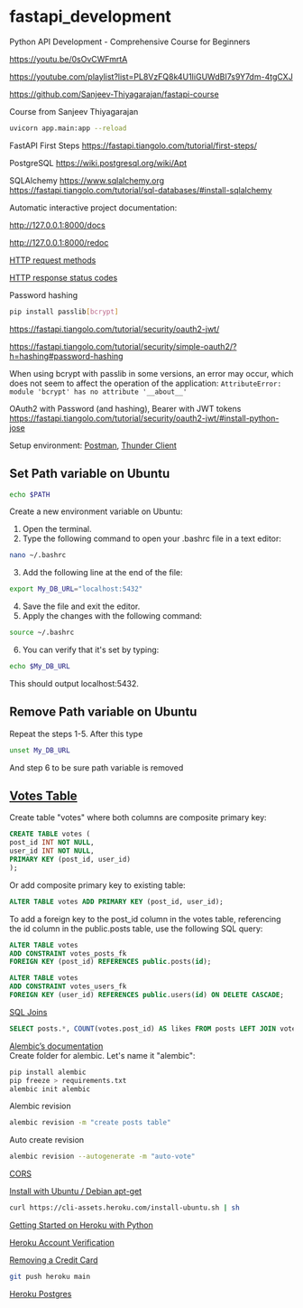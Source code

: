 # fastapi_development

Python API Development - Comprehensive Course for Beginners 

https://youtu.be/0sOvCWFmrtA

https://youtube.com/playlist?list=PL8VzFQ8k4U1IiGUWdBI7s9Y7dm-4tgCXJ

https://github.com/Sanjeev-Thiyagarajan/fastapi-course

Course from Sanjeev Thiyagarajan

```bash
uvicorn app.main:app --reload
```

FastAPI First Steps https://fastapi.tiangolo.com/tutorial/first-steps/

PostgreSQL https://wiki.postgresql.org/wiki/Apt

SQLAlchemy https://www.sqlalchemy.org 
https://fastapi.tiangolo.com/tutorial/sql-databases/#install-sqlalchemy

Automatic interactive project documentation: 

http://127.0.0.1:8000/docs

http://127.0.0.1:8000/redoc

[HTTP request methods](https://developer.mozilla.org/en-US/docs/Web/HTTP/Methods)

[HTTP response status codes](https://developer.mozilla.org/en-US/docs/Web/HTTP/Status)

Password hashing
```bash
pip install passlib[bcrypt]
```
https://fastapi.tiangolo.com/tutorial/security/oauth2-jwt/

https://fastapi.tiangolo.com/tutorial/security/simple-oauth2/?h=hashing#password-hashing

When using bcrypt with passlib in some versions, an error may occur, which does not seem to affect the operation of the application:
`AttributeError: module 'bcrypt' has no attribute '__about__'`

OAuth2 with Password (and hashing), Bearer with JWT tokens
https://fastapi.tiangolo.com/tutorial/security/oauth2-jwt/#install-python-jose

Setup environment: [Postman](https://www.youtube.com/watch?v=0sOvCWFmrtA&t=27764), [Thunder Client](https://blog.openreplay.com/use-thunder-client-and-vscode-as-an-alternative-to-postman)

## Set Path variable on Ubuntu

```bash
echo $PATH
```

Create a new environment variable on Ubuntu:

1. Open the terminal.
2. Type the following command to open your .bashrc file in a text editor:
```bash
nano ~/.bashrc
```
3. Add the following line at the end of the file:
```bash
export My_DB_URL="localhost:5432"
```
4. Save the file and exit the editor.
5. Apply the changes with the following command:
```bash
source ~/.bashrc
```
6. You can verify that it's set by typing:
```bash
echo $My_DB_URL
```
This should output localhost:5432.

## Remove Path variable on Ubuntu

Repeat the steps 1-5. After this type
```bash
unset My_DB_URL
```
And step 6 to be sure path variable is removed

## [Votes Table](https://www.youtube.com/watch?v=0sOvCWFmrtA&t=33996)

Create table "votes" where both columns are composite primary key:
```SQL
CREATE TABLE votes (
post_id INT NOT NULL,
user_id INT NOT NULL,
PRIMARY KEY (post_id, user_id)
);
```
Or add composite primary key to existing table:
```SQL
ALTER TABLE votes ADD PRIMARY KEY (post_id, user_id);
```
To add a foreign key to the post_id column in the votes table, referencing the id column in the public.posts table, use the following SQL query:
```SQL
ALTER TABLE votes
ADD CONSTRAINT votes_posts_fk
FOREIGN KEY (post_id) REFERENCES public.posts(id);
```
```SQL
ALTER TABLE votes
ADD CONSTRAINT votes_users_fk
FOREIGN KEY (user_id) REFERENCES public.users(id) ON DELETE CASCADE;
```

[SQL Joins](https://www.postgresqltutorial.com/postgresql-tutorial/postgresql-joins/)
```SQL
SELECT posts.*, COUNT(votes.post_id) AS likes FROM posts LEFT JOIN votes ON posts.id = votes.post_id GROUP BY posts.id;
```

[Alembic’s documentation](https://alembic.sqlalchemy.org/en/latest)  
Create folder for alembic. Let's name it "alembic":
```bash
pip install alembic
pip freeze > requirements.txt 
alembic init alembic
```
Alembic revision  
```bash
alembic revision -m "create posts table"
```
Auto create revision  
```bash
alembic revision --autogenerate -m "auto-vote"
```

[CORS](https://fastapi.tiangolo.com/tutorial/cors/)

[Install with Ubuntu / Debian apt-get](https://devcenter.heroku.com/articles/heroku-cli#install-with-ubuntu-debian-apt-get)
```bash
curl https://cli-assets.heroku.com/install-ubuntu.sh | sh
```

[Getting Started on Heroku with Python](https://devcenter.heroku.com/articles/getting-started-with-python#create-and-deploy-the-app)

[Heroku Account Verification](https://devcenter.heroku.com/articles/account-verification)

[Removing a Credit Card](https://devcenter.heroku.com/articles/credit-card-processing#removing-a-credit-card)

```bash
git push heroku main
```

[Heroku Postgres](https://devcenter.heroku.com/articles/heroku-postgresql)
